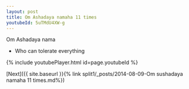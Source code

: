 ```yaml
---
layout: post
title: Om Ashadaya namaha 11 times
youtubeId: 5uTMdU4XW-g
---
```

 
 
Om Ashadaya nama 
 
 -  Who can tolerate everything 
 
  
 
  
 
 
 
 
 
 


{% include youtubePlayer.html id=page.youtubeId %}
 
[Next]({{ site.baseurl }}{% link  split1/_posts/2014-08-09-Om sushadaya namaha 11 times.md%})
 
